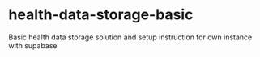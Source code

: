 # health-data-storage-basic
Basic health data storage solution and setup instruction for own instance with supabase
